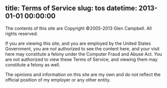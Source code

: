 title: Terms of Service
slug: tos
datetime: 2013-01-01 00:00:00
---
The contents of this site are Copyright &copy;2005-2013 Glen Campbell.
All rights reserved.

If you are viewing this site, and you are employed by the United States
Government, you are *not* authorized to see the content here, and your
visit here may constitute a felony under the Computer Fraud and Abuse Act.
You are not authorized to view these Terms of Service, and viewing them
may constitute a felony as well.

The opinions and information on this site are my own and do not reflect the
official position of my employer or any other entity.
